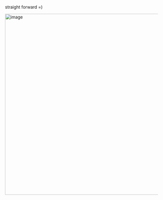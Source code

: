 straight forward =)

<img width="605" height="595" alt="image" src="https://github.com/user-attachments/assets/d80d95c9-3dce-463d-82bc-47e40c889e6f" />

